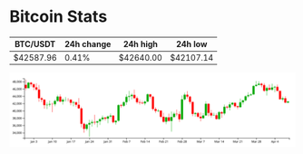 # Bitcoin Stats

BTC/USDT|24h change|24h high|24h low|
|---|---|---|---|
|$42587.96|0.41%|$42640.00|$42107.14|

<img src="./chart.svg">
